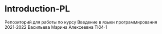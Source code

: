 # Introduction-PL
Репозиторий для работы по курсу Введение в языки программирования 2021-2022
Васильева Марина Алексеевна ТКИ-1
